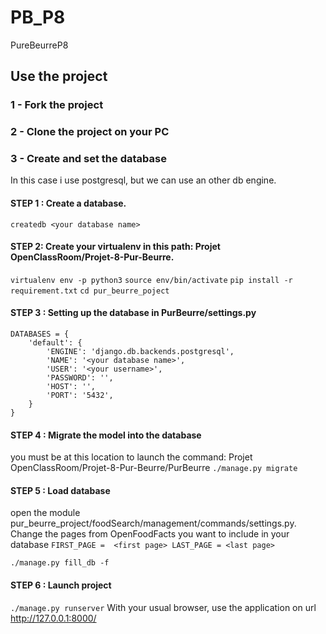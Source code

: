 # PB_P8
PureBeurreP8

## Use the project

### 1 - Fork the project
### 2 - Clone the project on your PC
### 3 - Create and set the database
In this case i use postgresql, but we can use an other db engine.

#### STEP 1 : Create a database.
`createdb <your database name>`

#### STEP 2: Create your virtualenv in this path: Projet OpenClassRoom/Projet-8-Pur-Beurre.
`virtualenv env -p python3`
`source env/bin/activate`
`pip install -r requirement.txt`
`cd pur_beurre_poject`

#### STEP 3 : Setting up the database in PurBeurre/settings.py
```
DATABASES = {
    'default': {
        'ENGINE': 'django.db.backends.postgresql',
        'NAME': '<your database name>',
        'USER': '<your username>',
        'PASSWORD': '',
        'HOST': '',
        'PORT': '5432',
    }
}
```

#### STEP 4 : Migrate the model into the database
you must be at this location to launch the command: Projet OpenClassRoom/Projet-8-Pur-Beurre/PurBeurre
`./manage.py migrate`

#### STEP 5 : Load database
open the module pur_beurre_project/foodSearch/management/commands/settings.py.<br/>
Change the pages from OpenFoodFacts you want to include in your database
`FIRST_PAGE =  <first page>
LAST_PAGE = <last page>`

`./manage.py fill_db -f`

#### STEP 6 : Launch project
`./manage.py runserver`
With your usual browser, use the application on url http://127.0.0.1:8000/
